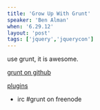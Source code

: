```yaml
---
title: 'Grow Up With Grunt'
speaker: 'Ben Alman'
when: '6.29.12'
layout: 'post'
tags: ['jquery','jquerycon']
---
```


use grunt, it is awesome.

[grunt on github](https://github.com/cowboy/grunt)

[plugins](http://jsfiddle.net/cowboy/qzRjD/show/)

* irc #grunt on freenode